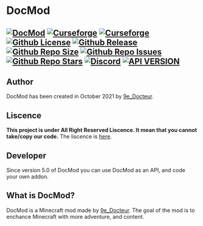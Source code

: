 # DocMod
[![DocMod](https://cdn.discordapp.com/attachments/477163746821799964/1025518754584596582/logo.png)]()
[![Curseforge](http://cf.way2muchnoise.eu/versions/540006.svg)](https://www.curseforge.com/minecraft/mc-mods/docmod) [![Curseforge](http://cf.way2muchnoise.eu/full_540006_downloads.svg)](https://www.curseforge.com/minecraft/mc-mods/docmod)
[![Github License](https://img.shields.io/badge/liscence-All%20Right%20Reserved-red)]()
[![Github Release](https://img.shields.io/github/v/release/9e-Docteur/docmod)]()
[![Github Repo Size](https://img.shields.io/github/repo-size/9e-docteur/DocMod-New)]()
[![Github Repo Issues](https://img.shields.io/github/issues/9e-docteur/docmod)]()
[![Github Repo Stars](https://img.shields.io/github/stars/9e-Docteur/docmod)]()
<a href="https://discord.gg/7VA9X67xRB"><img src="https://img.shields.io/discord/910285401770573835?color=5865f2&label=Discord&style=flat" alt="Discord"></a>
[![API VERSION](https://img.shields.io/badge/API%20VERSION-1.0-blue)]()
------
## Author
DocMod has been created in October 2021 by [9e_Docteur](https://github.com/9e-Docteur/).

## Liscence
**This project is under __All Right Reserved__ Liscence.
It mean that you cannot take/copy our code.**
The liscence is [here](https://github.com/9e-Docteur/docmod/blob/main/LICENCE).

## Developer
Since version 5.0 of DocMod you can use DocMod as an API, and code your own addon.

## What is DocMod?
DocMod is a Minecraft mod made by [9e_Docteur](https://github.com/9e-Docteur/).
The goal of the mod is to enchance Minecraft with more adventure, and content. 
